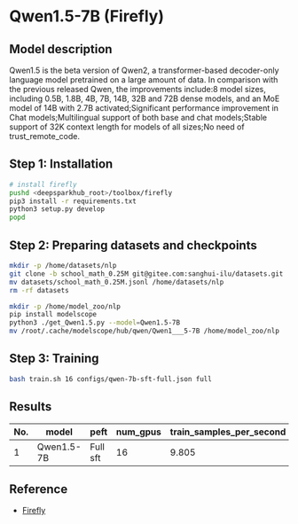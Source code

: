 # Qwen1.5-7B (Firefly)

## Model description

Qwen1.5 is the beta version of Qwen2, a transformer-based decoder-only language model pretrained on a large amount of
data. In comparison with the previous released Qwen, the improvements include:8 model sizes, including 0.5B, 1.8B, 4B,
7B, 14B, 32B and 72B dense models, and an MoE model of 14B with 2.7B activated;Significant performance improvement in
Chat models;Multilingual support of both base and chat models;Stable support of 32K context length for models of all
sizes;No need of trust_remote_code.

## Step 1: Installation

```sh
# install firefly
pushd <deepsparkhub_root>/toolbox/firefly
pip3 install -r requirements.txt
python3 setup.py develop
popd
```

## Step 2: Preparing datasets and checkpoints

```sh
mkdir -p /home/datasets/nlp
git clone -b school_math_0.25M git@gitee.com:sanghui-ilu/datasets.git
mv datasets/school_math_0.25M.jsonl /home/datasets/nlp
rm -rf datasets

mkdir -p /home/model_zoo/nlp
pip install modelscope
python3 ./get_Qwen1.5.py --model=Qwen1.5-7B
mv /root/.cache/modelscope/hub/qwen/Qwen1___5-7B /home/model_zoo/nlp
```

## Step 3: Training

```sh
bash train.sh 16 configs/qwen-7b-sft-full.json full  
```

## Results

| No. | model      | peft     | num_gpus | train_samples_per_second |
|-----|------------|----------|----------|--------------------------|
| 1   | Qwen1.5-7B | Full sft | 16       | 9.805                    |

## Reference

- [Firefly](https://github.com/yangjianxin1/Firefly)
